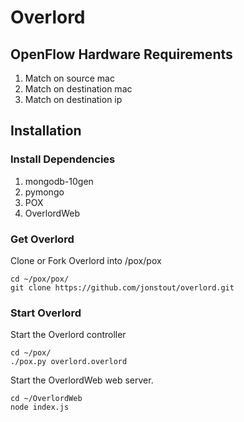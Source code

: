 # Overlord

## OpenFlow Hardware Requirements
1. Match on source mac
2. Match on destination mac
3. Match on destination ip

## Installation

### Install Dependencies
1. mongodb-10gen
2. pymongo
3. POX
4. OverlordWeb

### Get Overlord
Clone or Fork Overlord into /pox/pox
```
cd ~/pox/pox/
git clone https://github.com/jonstout/overlord.git
```

### Start Overlord
Start the Overlord controller

```
cd ~/pox/
./pox.py overlord.overlord
```

Start the OverlordWeb web server.

```
cd ~/OverlordWeb
node index.js
```
